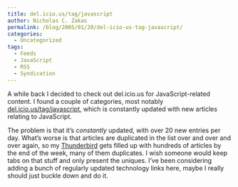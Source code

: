 ```yaml
---
title: del.icio.us/tag/javascript
author: Nicholas C. Zakas
permalink: /blog/2005/01/20/del-icio-us-tag-javascript/
categories:
  - Uncategorized
tags:
  - Feeds
  - JavaScript
  - RSS
  - Syndication
---
```

A while back I decided to check out del.icio.us for JavaScript-related content. I found a couple of categories, most notably <a title="del.icio.us/tag/javascript" rel="external" href="http://del.icio.us/tag/javascript">del.icio.us/tag/javascript</a>, which is constantly updated with new articles relating to JavaScript.

The problem is that it&#8217;s *constantly* updated, with over 20 new entries per day. What&#8217;s worse is that articles are duplicated in the list over and over and over again, so my <a title="Mozilla Thunderbird" rel="external" href="http://www.mozilla.org/projects/thunderbird/">Thunderbird</a> gets filled up with hundreds of articles by the end of the week, many of them duplicates. I wish someone would keep tabs on that stuff and only present the uniques. I&#8217;ve been considering adding a bunch of regularly updated technology links here, maybe I really should just buckle down and do it.
